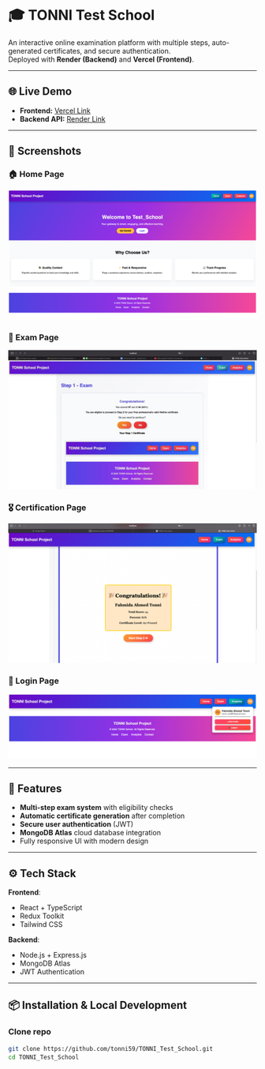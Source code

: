 # 🎓 TONNI Test School

An interactive online examination platform with multiple steps, auto-generated certificates, and secure authentication.  
Deployed with **Render (Backend)** and **Vercel (Frontend)**.

---

## 🌐 Live Demo
- **Frontend:** [Vercel Link]([https://your-frontend.vercel.app](https://test-school-tonni.vercel.app))
- **Backend API:** [Render Link]([https://your-backend.onrender.com](https://test-school-tonni.onrender.com))

---

## 📸 Screenshots

### 🏠 Home Page
![Home Page](screenshots/home.png)

### 📖 Exam Page
![Exam Page](screenshots/exam.png)

### 🎖 Certification Page
![Certification Page](screenshots/certification.png)

### 🔑 Login Page
![Login Page](screenshots/login.png)

---

## 🚀 Features
- **Multi-step exam system** with eligibility checks  
- **Automatic certificate generation** after completion  
- **Secure user authentication** (JWT)  
- **MongoDB Atlas** cloud database integration  
- Fully responsive UI with modern design

---

## ⚙️ Tech Stack
**Frontend**:
- React + TypeScript
- Redux Toolkit
- Tailwind CSS

**Backend**:
- Node.js + Express.js
- MongoDB Atlas
- JWT Authentication

---

## 📦 Installation & Local Development

### Clone repo
```bash
git clone https://github.com/tonni59/TONNI_Test_School.git
cd TONNI_Test_School
